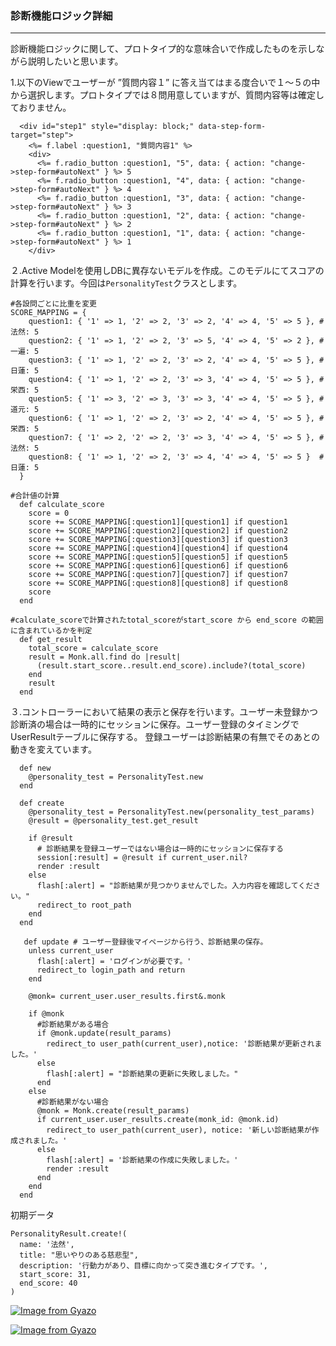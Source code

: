 ### 診断機能ロジック詳細
---
診断機能ロジックに関して、プロトタイプ的な意味合いで作成したものを示しながら説明したいと思います。

1.以下のViewでユーザーが ”質問内容１” に答え当てはまる度合いで１～５の中から選択します。プロトタイプでは８問用意していますが、質問内容等は確定しておりません。
```
  <div id="step1" style="display: block;" data-step-form-target="step">
    <%= f.label :question1, "質問内容1" %>
    <div>
      <%= f.radio_button :question1, "5", data: { action: "change->step-form#autoNext" } %> 5
      <%= f.radio_button :question1, "4", data: { action: "change->step-form#autoNext" } %> 4
      <%= f.radio_button :question1, "3", data: { action: "change->step-form#autoNext" } %> 3
      <%= f.radio_button :question1, "2", data: { action: "change->step-form#autoNext" } %> 2
      <%= f.radio_button :question1, "1", data: { action: "change->step-form#autoNext" } %> 1
    </div>
```  

２.Active Modelを使用しDBに異存ないモデルを作成。このモデルにてスコアの計算を行います。今回は`PersonalityTest`クラスとします。
```
#各設問ごとに比重を変更
SCORE_MAPPING = {
    question1: { '1' => 1, '2' => 2, '3' => 2, '4' => 4, '5' => 5 }, # 法然: 5
    question2: { '1' => 1, '2' => 2, '3' => 5, '4' => 4, '5' => 2 }, # 一遍: 5
    question3: { '1' => 1, '2' => 2, '3' => 2, '4' => 4, '5' => 5 }, # 日蓮: 5
    question4: { '1' => 1, '2' => 2, '3' => 3, '4' => 4, '5' => 5 }, # 栄西: 5
    question5: { '1' => 3, '2' => 3, '3' => 3, '4' => 4, '5' => 5 }, # 道元: 5
    question6: { '1' => 1, '2' => 2, '3' => 2, '4' => 4, '5' => 5 }, # 栄西: 5
    question7: { '1' => 2, '2' => 2, '3' => 3, '4' => 4, '5' => 5 }, # 法然: 5
    question8: { '1' => 1, '2' => 2, '3' => 4, '4' => 4, '5' => 5 }  # 日蓮: 5
  }
  
#合計値の計算
  def calculate_score
    score = 0
    score += SCORE_MAPPING[:question1][question1] if question1
    score += SCORE_MAPPING[:question2][question2] if question2
    score += SCORE_MAPPING[:question3][question3] if question3
    score += SCORE_MAPPING[:question4][question4] if question4
    score += SCORE_MAPPING[:question5][question5] if question5
    score += SCORE_MAPPING[:question6][question6] if question6
    score += SCORE_MAPPING[:question7][question7] if question7
    score += SCORE_MAPPING[:question8][question8] if question8
    score
  end

#calculate_scoreで計算されたtotal_scoreがstart_score から end_score の範囲に含まれているかを判定
  def get_result
    total_score = calculate_score
    result = Monk.all.find do |result|
      (result.start_score..result.end_score).include?(total_score)
    end
    result
  end
```
３.コントローラーにおいて結果の表示と保存を行います。ユーザー未登録かつ診断済の場合は一時的にセッションに保存。ユーザー登録のタイミングでUserResultテーブルに保存する。 登録ユーザーは診断結果の有無でそのあとの動きを変えています。

```
  def new
    @personality_test = PersonalityTest.new
  end

  def create 
    @personality_test = PersonalityTest.new(personality_test_params)
    @result = @personality_test.get_result
  
    if @result
      # 診断結果を登録ユーザーではない場合は一時的にセッションに保存する
      session[:result] = @result if current_user.nil?
      render :result
    else
      flash[:alert] = "診断結果が見つかりませんでした。入力内容を確認してください。"
      redirect_to root_path
    end
  end

   def update # ユーザー登録後マイページから行う、診断結果の保存。
    unless current_user
      flash[:alert] = 'ログインが必要です。'
      redirect_to login_path and return
    end

    @monk= current_user.user_results.first&.monk
      
    if @monk
      #診断結果がある場合
      if @monk.update(result_params)
        redirect_to user_path(current_user),notice: '診断結果が更新されました。'
      else
        flash[:alert] = "診断結果の更新に失敗しました。"
      end
    else
      #診断結果がない場合
      @monk = Monk.create(result_params)
      if current_user.user_results.create(monk_id: @monk.id)
        redirect_to user_path(current_user), notice: '新しい診断結果が作成されました。'
      else
        flash[:alert] = '診断結果の作成に失敗しました。'
        render :result
      end
    end
  end
```

初期データ
```
PersonalityResult.create!(
  name: '法然',
  title: "思いやりのある慈悲型",
  description: '行動力があり、目標に向かって突き進むタイプです。',
  start_score: 31,
  end_score: 40
)
```
[![Image from Gyazo](https://i.gyazo.com/d8ec7ec2041d6ee10e19b653d240ff3e.gif)](https://gyazo.com/d8ec7ec2041d6ee10e19b653d240ff3e)  

[![Image from Gyazo](https://i.gyazo.com/d27ed256896a82edb0d059d7bfbb07de.gif)](https://gyazo.com/d27ed256896a82edb0d059d7bfbb07de)